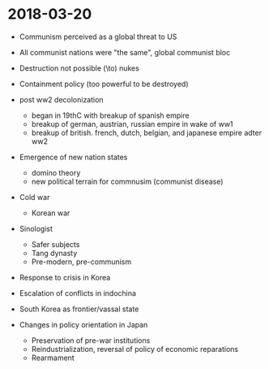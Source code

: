 # 2018-03-20

* Communism perceived as a global threat to US
* All communist nations were "the same", global communist bloc
* Destruction not possible \(\to\) nukes
* Containment policy (too powerful to be destroyed)
* post ww2 decolonization
  * began in 19thC with breakup of spanish empire
  * breakup of german, austrian, russian empire in wake of ww1
  * breakup of british. french, dutch, belgian, and japanese empire adter ww2
* Emergence of new nation states
  * domino theory
  * new political terrain for commnusim (communist disease)

* Cold war
  * Korean war

* Sinologist
  * Safer subjects
  * Tang dynasty
  * Pre-modern, pre-communism
* Response to crisis in Korea
* Escalation of conflicts in indochina
* South Korea as frontier/vassal state
* Changes in policy orientation in Japan  
  * Preservation of pre-war institutions
  * Reindustrialization, reversal of policy of economic reparations
  * Rearmament